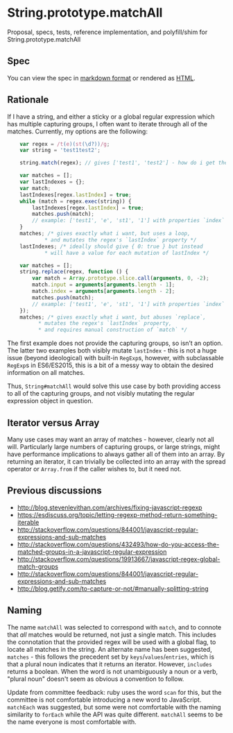 # String.prototype.matchAll
Proposal, specs, tests, reference implementation, and polyfill/shim for String.prototype.matchAll

## Spec
You can view the spec in [markdown format](spec.md) or rendered as [HTML](https://ljharb.github.io/String.prototype.matchAll/).

## Rationale
If I have a string, and either a sticky or a global regular expression which has multiple capturing groups, I often want to iterate through all of the matches.
Currently, my options are the following:
```js
	var regex = /t(e)(st(\d?))/g;
	var string = 'test1test2';

	string.match(regex); // gives ['test1', 'test2'] - how do i get the capturing groups?

	var matches = [];
	var lastIndexes = {};
	var match;
	lastIndexes[regex.lastIndex] = true;
	while (match = regex.exec(string)) {
		lastIndexes[regex.lastIndex] = true;
		matches.push(match);
		// example: ['test1', 'e', 'st1', '1'] with properties `index` and `input`
	}
	matches; /* gives exactly what i want, but uses a loop,
			* and mutates the regex's `lastIndex` property */
	lastIndexes; /* ideally should give { 0: true } but instead
			* will have a value for each mutation of lastIndex */

	var matches = [];
	string.replace(regex, function () {
		var match = Array.prototype.slice.call(arguments, 0, -2);
		match.input = arguments[arguments.length - 1];
		match.index = arguments[arguments.length - 2];
		matches.push(match);
		// example: ['test1', 'e', 'st1', '1'] with properties `index` and `input`
	});
	matches; /* gives exactly what i want, but abuses `replace`,
		  * mutates the regex's `lastIndex` property,
		  * and requires manual construction of `match` */
```

The first example does not provide the capturing groups, so isn’t an option. The latter two examples both visibly mutate `lastIndex` - this is not a huge issue (beyond ideological) with built-in `RegExp`s, however, with subclassable `RegExp`s in ES6/ES2015, this is a bit of a messy way to obtain the desired information on all matches.

Thus, `String#matchAll` would solve this use case by both providing access to all of the capturing groups, and not visibly mutating the regular expression object in question.

## Iterator versus Array
Many use cases may want an array of matches - however, clearly not all will. Particularly large numbers of capturing groups, or large strings, might have performance implications to always gather all of them into an array. By returning an iterator, it can trivially be collected into an array with the spread operator or `Array.from` if the caller wishes to, but it need not.

## Previous discussions
  - http://blog.stevenlevithan.com/archives/fixing-javascript-regexp
  - https://esdiscuss.org/topic/letting-regexp-method-return-something-iterable
  - http://stackoverflow.com/questions/844001/javascript-regular-expressions-and-sub-matches
  - http://stackoverflow.com/questions/432493/how-do-you-access-the-matched-groups-in-a-javascript-regular-expression
  - http://stackoverflow.com/questions/19913667/javascript-regex-global-match-groups
  - http://stackoverflow.com/questions/844001/javascript-regular-expressions-and-sub-matches
  - http://blog.getify.com/to-capture-or-not/#manually-splitting-string

## Naming
The name `matchAll` was selected to correspond with `match`, and to connote that *all* matches would be returned, not just a single match. This includes the connotation that the provided regex will be used with a global flag, to locate all matches in the string. An alternate name has been suggested, `matches` - this follows the precedent set by `keys`/`values`/`entries`, which is that a plural noun indicates that it returns an iterator. However, `includes` returns a boolean. When the word is not unambiguously a noun or a verb, "plural noun" doesn't seem as obvious a convention to follow.

Update from committee feedback: ruby uses the word `scan` for this, but the committee is not comfortable introducing a new word to JavaScript. `matchEach` was suggested, but some were not comfortable with the naming similarity to `forEach` while the API was quite different. `matchAll` seems to be the name everyone is most comfortable with.
